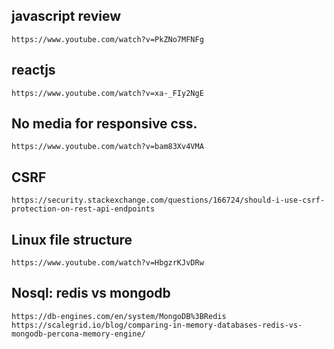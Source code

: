 ## javascript review

`https://www.youtube.com/watch?v=PkZNo7MFNFg`

## reactjs

`https://www.youtube.com/watch?v=xa-_FIy2NgE`

## No media for responsive css.

`https://www.youtube.com/watch?v=bam83Xv4VMA`

## CSRF

`https://security.stackexchange.com/questions/166724/should-i-use-csrf-protection-on-rest-api-endpoints`

## Linux file structure

`https://www.youtube.com/watch?v=HbgzrKJvDRw`

## Nosql: redis vs mongodb

`https://db-engines.com/en/system/MongoDB%3BRedis`
`https://scalegrid.io/blog/comparing-in-memory-databases-redis-vs-mongodb-percona-memory-engine/`
